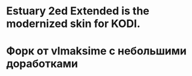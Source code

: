 # Estuary 2ed Extended is the modernized skin for KODI.
# Форк от  vlmaksime с небольшими доработками

